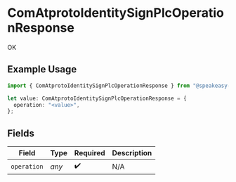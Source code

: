 # ComAtprotoIdentitySignPlcOperationResponse

OK

## Example Usage

```typescript
import { ComAtprotoIdentitySignPlcOperationResponse } from "@speakeasy-sdks/bluesky/models/operations";

let value: ComAtprotoIdentitySignPlcOperationResponse = {
  operation: "<value>",
};
```

## Fields

| Field              | Type               | Required           | Description        |
| ------------------ | ------------------ | ------------------ | ------------------ |
| `operation`        | *any*              | :heavy_check_mark: | N/A                |